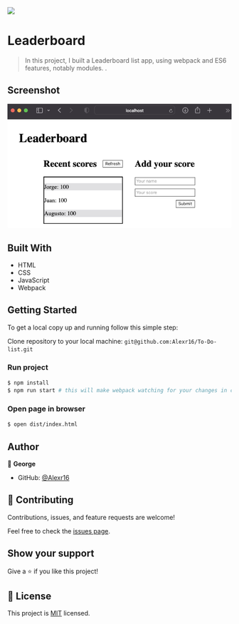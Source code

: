 ![](https://img.shields.io/badge/Microverse-blueviolet)

# Leaderboard

> In this project, I built a Leaderboard list app, using webpack and ES6 features, notably modules. .

## Screenshot

<img src="./leaderboard.png">

## Built With

- HTML
- CSS
- JavaScript
- Webpack
<!-- 
## Getting Started
For a live demo [click here](https://alexr16.github.io/To-Do-list/) -->
## Getting Started

To get a local copy up and running follow this simple step:

Clone repository to your local machine: `git@github.com:Alexr16/To-Do-list.git`

### Run project

```bash
$ npm install
$ npm run start # this will make webpack watching for your changes in code
```

### Open page in browser
```bash
$ open dist/index.html
```
## Author

👤 **George**

- GitHub: [@Alexr16](https://github.com/Alexr16)


## 🤝 Contributing

Contributions, issues, and feature requests are welcome!

Feel free to check the [issues page](../../issues/).

## Show your support

Give a ⭐️ if you like this project!


## 📝 License

This project is [MIT](./MIT.md) licensed.